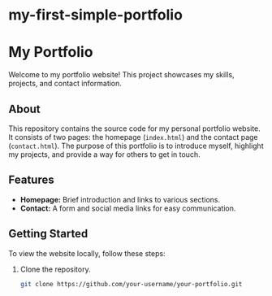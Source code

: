 # my-first-simple-portfolio
# My Portfolio

Welcome to my portfolio website! This project showcases my skills, projects, and contact information.

## About

This repository contains the source code for my personal portfolio website. It consists of two pages: the homepage (`index.html`) and the contact page (`contact.html`). The purpose of this portfolio is to introduce myself, highlight my projects, and provide a way for others to get in touch.

## Features

- **Homepage:** Brief introduction and links to various sections.
- **Contact:** A form and social media links for easy communication.

## Getting Started

To view the website locally, follow these steps:

1. Clone the repository.
   ```bash
   git clone https://github.com/your-username/your-portfolio.git
